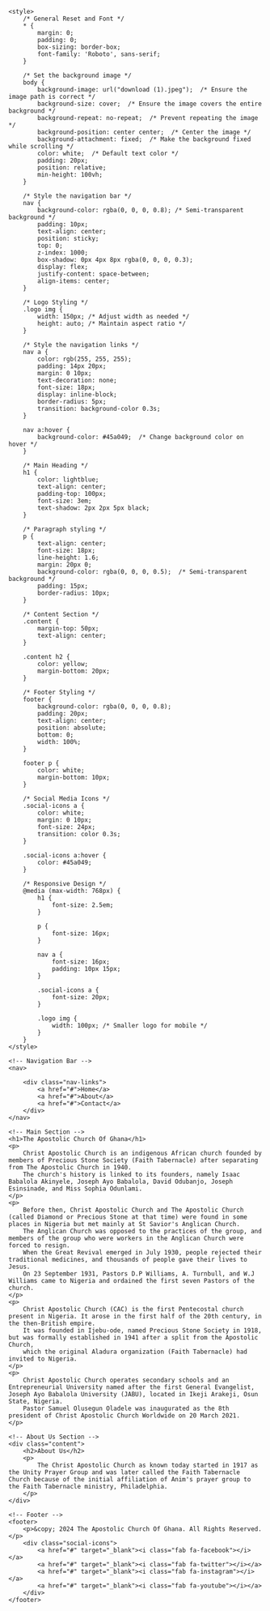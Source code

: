 <!DOCTYPE html>
<html lang="en">
<head>
    <meta charset="UTF-8">
    <meta name="viewport" content="width=device-width, initial-scale=1.0">
    <title>The Apostolic Church Of Ghana</title>
    <!-- Google Fonts -->
    <link href="https://fonts.googleapis.com/css2?family=Roboto:wght@400;700&display=swap" rel="stylesheet">
    <!-- Font Awesome for Social Media Icons -->
    <link rel="stylesheet" href="https://cdnjs.cloudflare.com/ajax/libs/font-awesome/5.15.4/css/all.min.css">

    <style>
        /* General Reset and Font */
        * {
            margin: 0;
            padding: 0;
            box-sizing: border-box;
            font-family: 'Roboto', sans-serif;
        }

        /* Set the background image */
        body {
            background-image: url("download (1).jpeg");  /* Ensure the image path is correct */
            background-size: cover;  /* Ensure the image covers the entire background */
            background-repeat: no-repeat;  /* Prevent repeating the image */
            background-position: center center;  /* Center the image */
            background-attachment: fixed;  /* Make the background fixed while scrolling */
            color: white;  /* Default text color */
            padding: 20px;
            position: relative;
            min-height: 100vh;
        }

        /* Style the navigation bar */
        nav {
            background-color: rgba(0, 0, 0, 0.8); /* Semi-transparent background */
            padding: 10px;
            text-align: center;
            position: sticky;
            top: 0;
            z-index: 1000;
            box-shadow: 0px 4px 8px rgba(0, 0, 0, 0.3);
            display: flex;
            justify-content: space-between;
            align-items: center;
        }

        /* Logo Styling */
        .logo img {
            width: 150px; /* Adjust width as needed */
            height: auto; /* Maintain aspect ratio */
        }

        /* Style the navigation links */
        nav a {
            color: rgb(255, 255, 255);
            padding: 14px 20px;
            margin: 0 10px;
            text-decoration: none;
            font-size: 18px;
            display: inline-block;
            border-radius: 5px;
            transition: background-color 0.3s;
        }

        nav a:hover {
            background-color: #45a049;  /* Change background color on hover */
        }

        /* Main Heading */
        h1 {
            color: lightblue;
            text-align: center;
            padding-top: 100px;
            font-size: 3em;
            text-shadow: 2px 2px 5px black;
        }

        /* Paragraph styling */
        p {
            text-align: center;
            font-size: 18px;
            line-height: 1.6;
            margin: 20px 0;
            background-color: rgba(0, 0, 0, 0.5);  /* Semi-transparent background */
            padding: 15px;
            border-radius: 10px;
        }

        /* Content Section */
        .content {
            margin-top: 50px;
            text-align: center;
        }

        .content h2 {
            color: yellow;
            margin-bottom: 20px;
        }

        /* Footer Styling */
        footer {
            background-color: rgba(0, 0, 0, 0.8);
            padding: 20px;
            text-align: center;
            position: absolute;
            bottom: 0;
            width: 100%;
        }

        footer p {
            color: white;
            margin-bottom: 10px;
        }

        /* Social Media Icons */
        .social-icons a {
            color: white;
            margin: 0 10px;
            font-size: 24px;
            transition: color 0.3s;
        }

        .social-icons a:hover {
            color: #45a049;
        }

        /* Responsive Design */
        @media (max-width: 768px) {
            h1 {
                font-size: 2.5em;
            }

            p {
                font-size: 16px;
            }

            nav a {
                font-size: 16px;
                padding: 10px 15px;
            }

            .social-icons a {
                font-size: 20px;
            }

            .logo img {
                width: 100px; /* Smaller logo for mobile */
            }
        }
    </style>
</head>
<body>

    <!-- Navigation Bar -->
    <nav>
         
        <div class="nav-links">
            <a href="#">Home</a>
            <a href="#">About</a>
            <a href="#">Contact</a>
        </div>
    </nav>

    <!-- Main Section -->
    <h1>The Apostolic Church Of Ghana</h1>
    <p>
        Christ Apostolic Church is an indigenous African church founded by members of Precious Stone Society (Faith Tabernacle) after separating from The Apostolic Church in 1940.
        The church's history is linked to its founders, namely Isaac Babalola Akinyele, Joseph Ayo Babalola, David Odubanjo, Joseph Esinsinade, and Miss Sophia Odunlami.
    </p>
    <p>
        Before then, Christ Apostolic Church and The Apostolic Church (called Diamond or Precious Stone at that time) were found in some places in Nigeria but met mainly at St Savior's Anglican Church.
        The Anglican Church was opposed to the practices of the group, and members of the group who were workers in the Anglican Church were forced to resign.
        When the Great Revival emerged in July 1930, people rejected their traditional medicines, and thousands of people gave their lives to Jesus.
        On 23 September 1931, Pastors D.P Williams, A. Turnbull, and W.J Williams came to Nigeria and ordained the first seven Pastors of the church.
    </p>
    <p>
        Christ Apostolic Church (CAC) is the first Pentecostal church present in Nigeria. It arose in the first half of the 20th century, in the then-British empire.
        It was founded in Ijebu-ode, named Precious Stone Society in 1918, but was formally established in 1941 after a split from the Apostolic Church,
        which the original Aladura organization (Faith Tabernacle) had invited to Nigeria.
    </p>
    <p>
        Christ Apostolic Church operates secondary schools and an Entrepreneurial University named after the first General Evangelist, Joseph Ayo Babalola University (JABU), located in Ikeji Arakeji, Osun State, Nigeria.
        Pastor Samuel Olusegun Oladele was inaugurated as the 8th president of Christ Apostolic Church Worldwide on 20 March 2021.
    </p>

    <!-- About Us Section -->
    <div class="content">
        <h2>About Us</h2>
        <p>
            The Christ Apostolic Church as known today started in 1917 as the Unity Prayer Group and was later called the Faith Tabernacle Church because of the initial affiliation of Anim's prayer group to the Faith Tabernacle ministry, Philadelphia.
        </p>
    </div>

    <!-- Footer -->
    <footer>
        <p>&copy; 2024 The Apostolic Church Of Ghana. All Rights Reserved.</p>
        <div class="social-icons">
            <a href="#" target="_blank"><i class="fab fa-facebook"></i></a>
            <a href="#" target="_blank"><i class="fab fa-twitter"></i></a>
            <a href="#" target="_blank"><i class="fab fa-instagram"></i></a>
            <a href="#" target="_blank"><i class="fab fa-youtube"></i></a>
        </div>
    </footer>

</body>
</html>
